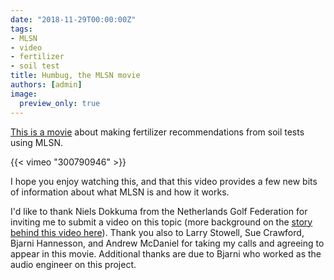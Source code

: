 ```yaml
---
date: "2018-11-29T00:00:00Z"
tags:
- MLSN
- video
- fertilizer
- soil test
title: Humbug, the MLSN movie
authors: [admin]
image:
  preview_only: true
---
```


[This is a movie](https://vimeo.com/micahwoods/humbug) about making fertilizer recommendations from soil tests using MLSN. 

{{< vimeo "300790946" >}}

I hope you enjoy watching this, and that this video provides a few new bits of information about what MLSN is and how it works.

I'd like to thank Niels Dokkuma from the Netherlands Golf Federation for inviting me to submit a video on this topic (more background on the [story behind this video here](https://www.asianturfgrass.com/2018-11-17-new-mlsn-movie-trailer/)). Thank you also to Larry Stowell, Sue Crawford, Bjarni Hannesson, and Andrew McDaniel for taking my calls and agreeing to appear in this movie. Additional thanks are due to Bjarni who worked as the audio engineer on this project.



